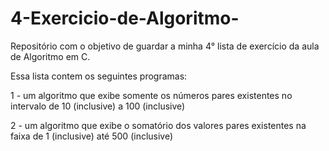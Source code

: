 # 4-Exercicio-de-Algoritmo-
Repositório com o objetivo de guardar a minha 4° lista de exercício da aula de Algoritmo em C.

Essa lista contem os seguintes programas:

1 - um algoritmo que exibe somente os números pares existentes no intervalo 
de 10 (inclusive) a 100 (inclusive)

2 - um algoritmo que exibe o somatório dos valores pares existentes na faixa de 1 
(inclusive) até 500 (inclusive)

